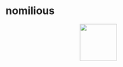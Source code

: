 # nomilious
<div id="header" align="center">
  <img src="https://media3.giphy.com/media/KNP5EQE5n2nczSFYpD/giphy.gif?cid=ecf05e47c6x1cmqjw0xxuz1bt6bz7j95qkyvb6i45zraybve&rid=giphy.gif&ct=g" width="100"/>
</div>


